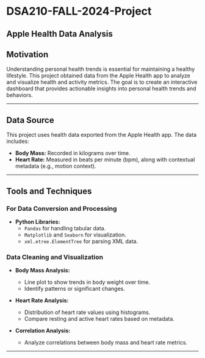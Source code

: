 # DSA210-FALL-2024-Project

## Apple Health Data Analysis

## Motivation
Understanding personal health trends is essential for maintaining a healthy lifestyle. This project obtained data from the Apple Health app to analyze and visualize health and activity metrics. The goal is to create an interactive dashboard that provides actionable insights into personal health trends and behaviors.

---

## Data Source
This project uses health data exported from the Apple Health app. The data includes:
- **Body Mass:** Recorded in kilograms over time.
- **Heart Rate:** Measured in beats per minute (bpm), along with contextual metadata (e.g., motion context).

---

## Tools and Techniques
### For Data Conversion and Processing
- **Python Libraries:**
  - `Pandas` for handling tabular data.
  - `Matplotlib` and `Seaborn` for visualization.
  - `xml.etree.ElementTree` for parsing XML data.

### Data Cleaning and Visualization
- **Body Mass Analysis:**
  - Line plot to show trends in body weight over time.
  - Identify patterns or significant changes.

- **Heart Rate Analysis:**
  - Distribution of heart rate values using histograms.
  - Compare resting and active heart rates based on metadata.

- **Correlation Analysis:**
  - Analyze correlations between body mass and heart rate metrics.

---
